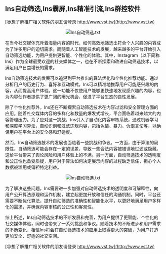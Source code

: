 ## **Ins自动筛选,Ins霸屏,Ins精准引流,Ins群控软件**

[😍想了解推广相关软件的朋友请登录 http://www.vst.tw](http://www.vst.tw)

 <center><img src="https://vst.tw/MP4/tuiguang/png/8.png" alt="Ins自动筛选.txt"></center>

在当今社交媒体充斥着海量内容的时代，如何高效地筛选出符合个人兴趣的内容成为了许多用户的迫切需求。而随着人工智能技术的发展，越来越多的平台开始引入自动筛选功能，为用户提供更智能、个性化的体验。其中，Instagram（以下简称Ins）作为全球最受欢迎的社交媒体之一，也在不断探索和改进自动筛选技术，以满足用户日益增长的需求。

Ins自动筛选技术的发展可以追溯到平台推出的算法优化和个性化推荐功能。通过分析用户的历史行为、喜好和互动模式，Ins可以精准地推荐用户可能感兴趣的内容，从而提高用户体验。这一功能不仅使用户能够更快速地发现感兴趣的内容，也为内容创作者提供了更广阔的曝光机会，促进了平台生态的良性发展。

除了个性化推荐外，Ins还在不断探索自动筛选技术在内容过滤和安全管理方面的应用。随着社交媒体内容的多样化和数量的爆发式增长，平台面临着越来越大的内容管理压力。为了应对这一挑战，Ins引入了自动化内容审核系统，通过机器学习和深度学习算法，自动识别和过滤违规内容，包括色情、暴力、仇恨言论等，以确保用户在平台上的安全感和舒适度。

然而，Ins自动筛选技术的发展也面临着一些挑战和争议。一方面，由于算法的局限性，自动筛选可能会存在一定的误差，导致一些合法内容被错误地过滤或隐藏。这给平台带来了舆论风险和用户体验上的不满。另一方面，自动筛选技术的透明度和公正性也备受质疑，用户对于算法如何决定展示内容的过程缺乏信任，担心个人数据被滥用或偏袒特定利益。

 <center><img src="https://vst.tw/MP4/tuiguang/png/6.png" alt="Ins自动筛选.txt"></center>

为了解决这些问题，Ins需要进一步加强对自动筛选技术的透明度和可解释性，向用户公开算法原理和运作机制，建立起更加开放和信任的沟通机制。同时，平台还需要不断优化算法，提升自动筛选的准确性和智能化水平，以更好地满足用户多样化的需求，并确保内容审核的公正性和客观性。

综上所述，Ins自动筛选技术的不断发展和完善，为用户提供了更智能、个性化的社交媒体体验，同时也带来了一系列挑战和争议。随着技术的不断进步和用户需求的不断变化，相信Ins将会在自动筛选技术的应用上取得更大的突破，为用户打造更加安全、舒适的社交空间。

[😍想了解推广相关软件的朋友请登录 http://www.vst.tw](http://www.vst.tw)



